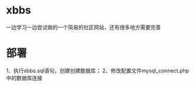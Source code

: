 xbbs
====
一边学习一边尝试做的一个简易的社区网站，还有很多地方需要完善

部署
====
1、执行xbbs.sql语句，创建创建数据库；
2、修改配置文件mysql_connect.php中的数据库连接
